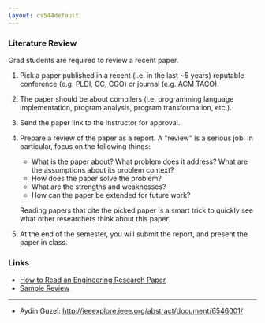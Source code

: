 ```yaml
---
layout: cs544default
---
```


### Literature Review

Grad students are required to review a recent paper.

1. Pick a paper published in a recent (i.e. in the last ~5 years)
reputable conference (e.g. PLDI, CC, CGO)
or journal (e.g. ACM TACO).

2. The paper should be about compilers
(i.e. programming language implementation, program analysis,
program transformation, etc.).

3. Send the paper link to the instructor for approval.

4. Prepare a review of the paper as a report. A "review" is a serious job.
   In particular, focus on the following things:
   * What is the paper about? What problem does it address? What are the assumptions about its problem context?
   * How does the paper solve the problem?
   * What are the strengths and weaknesses?
   * How can the paper be extended for future work?
   
   Reading papers that cite the picked paper is a smart trick to quickly
   see what other researchers think about this paper.

5. At the end of the semester, you will
submit the report, and present the paper in class.

### Links

* [How to Read an Engineering Research Paper](http://cseweb.ucsd.edu/~wgg/CSE210/howtoread.html)
* [Sample Review](http://www.cs.uml.edu/~cchen/580-S06/sample_review.html)

---

* Aydin Guzel: <http://ieeexplore.ieee.org/abstract/document/6546001/>
